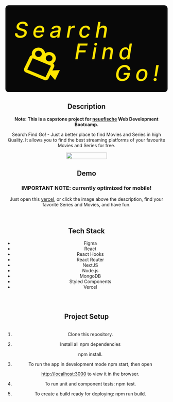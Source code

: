 <section style="text-align:center;">
    <a href="https://capstone-project-movies-series-app.vercel.app">
        <img style="border-radius:10px" src="./public/images/other/logo.png" alt="logo"/>
    </a>
    <h1>Description</h1>
    <p><strong>Note: This is a capstone project for <a color="rgba(167,49,4)" href="https://www.neuefische.de/en">neuefische</a> Web Development Bootcamp.</strong></p>
    <p>Search Find Go! - Just a better place to find Movies and Series in high Quality. It allows you to find the best streaming platforms of your favourite Movies and Series for free.</p>
    <img style="border-radius:10px;width:50%;height:70%;" src="./public/images/other/georgios_natrosvili.gif" />
    <br>
    <h1>Demo</h1>
    <h3><strong>IMPORTANT NOTE: currently optimized for mobile!</strong></h3>
    <p>Just open this <a href="https://capstone-project-movies-series-app.vercel.app">vercel</a>, or click the image above the description, find your favorite Series and Movies, and have fun.</p>
    <br>
    <div>
        <h1>Tech Stack</h1>
        <ul>
            <li>Figma</li>
            <li>React</li>
            <li>React Hooks</li>
            <li>React Router</li>
            <li>NextJS</li>
            <li>Node.js</li>
            <li>MongoDB</li>
            <li>Styled Components</li>
            <li>Vercel</li>
        </ul>
    </div>
    <br>
    <div style="line-height:2.2">
    <h1>Project Setup</h1>
        <ol stlyle="padding:0;">
            <li>Clone this repository.</li> 
            <li>Install all npm dependencies</li> 
            <span color="#ffe600">npm install</span>.
            <li>To run the app in development mode <span color="#ffe600">npm start</span>, then open <a href="http://localhost:3000">http://localhost:3000</a> to view it in the browser.</li>
            <li>To run unit and component tests: <span color="#ffe600">npm test</span>.</li>
            <li>To create a build ready for deploying:
            <span color="#ffe600">npm run build</span>.</li>
        </ol>
    </div>
</section>
